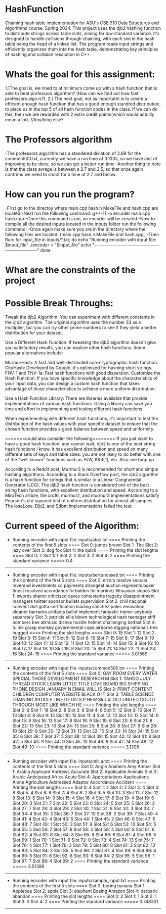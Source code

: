 # HashFunction
 Chaining hash table implementation for ASU's CSE 310 Data Structures and Algorithms course, Spring 2024. This project uses the djb2 hashing function to distribute strings across table slots, aiming for low standard variance. It's designed to handle collisions through chaining, with each slot in the hash table being the head of a linked list. The program reads input strings and efficiently organizes them into the hash table, demonstrating key principles of hashing and collision resolution in C++.

 # Whats the goal for this assignment:
1.)The goal is, we nned to at minimum come up with a hash function that is able to beat professors algorithm? (How can we find out how fast professors algo is?).
2.) The next goal, not as importatnt is to create a efficent enough hash function that has a good enough standred distribution, to place us in the top 5 of all hash function codes in the class. If we can do this, then we are rewarded with 2 extra credit points(which would actullly mean a lot).
//Anything else?

# The Professors algorithm
-The professors algorithm has a standered diviation of 2.69 for the common500.txt, currently we have a run time of 3.1305, so we have alot of improving to be done, so we can get a better run time
-Another thing to note is that the class avrage is between a 2.7 and 3.5, so that once again confrims we need to shoot for a time of 2.7 and below.

# How can you run the program?
-First go to the directoy where main.cpp hash.h MakeFile and hash.cpp are located
-Next run the following command: g++-11 -o encoder main.cpp hash.cpp
-Once this command is ran, an encoder will be created
-Now to compile all the desired inputs located in the inputs folder run the following command:
-Once again make sure you are in the directory where the following files are located: (main.cpp hash.h MakeFile and hash.cpp_
-Then Run: for input_file in inputs/*.txt; do
    echo "Running encoder with input file: $input_file"
    ./encoder < "$input_file"
    echo "-------------------------------------------------"
done

# What are the constraints of the project

# Possible Break Throughs:
Tweak the djb2 Algorithm: You can experiment with different constants in the djb2 algorithm. The original algorithm uses the number 33 as a multiplier, but you can try other prime numbers to see if they yield a better distribution for your dataset.

Use a Different Hash Function: If tweaking the djb2 algorithm doesn't give you satisfactory results, you can explore other hash functions. Some popular alternatives include:

MurmurHash: A fast and well-distributed non-cryptographic hash function.
CityHash: Developed by Google, it's optimized for hashing short strings.
FNV-1 and FNV-1a: Fast hash functions with good dispersion.
Customize the Hash Function: If you have specific knowledge about the characteristics of your input data, you can design a custom hash function that takes advantage of those characteristics to achieve a more uniform distribution.

Use a Hash Function Library: There are libraries available that provide implementations of various hash functions. Using a library can save you time and effort in implementing and testing different hash functions.

When experimenting with different hash functions, it's important to test the distribution of the hash values with your specific dataset to ensure that the chosen function provides a good balance between speed and uniformity.

=======could also consider the following========
If you just want to have a good hash function, and cannot wait, djb2 is one of the best string hash functions i know. it has excellent distribution and speed on many different sets of keys and table sizes. you are not likely to do better with one of the "well known" functions such as PJW, K&R[1], etc. Also see tpop pp.

According to a Reddit post, Murmur3 is recommended for short and simple hashing algorithms. 
According to a Stack Overflow post, the djb2 algorithm is a hash function for strings that is similar to a Linear Congruential Generator (LCG). The djb2 hash function is considered one of the best string hash functions, with excellent distribution and speed. 
According to a MiroTech article, the crc16, murmur2, and murmur3 implementations satisfy Pearson's chi-squared test of uniform distribution for almost all samples. The loseLose, Djb2, and Sdbm implementations failed the test. 

# Current speed of the Algorithm:

* Running encoder with input file: inputs/atoz.txt
==== Printing the contents of the first 5 slots ====
Slot 0: jumps brown 
Slot 1: The 
Slot 2: lazy over 
Slot 3: dog fox 
Slot 4: the quick 
==== Printing the slot lengths ====
Slot 0: 2
Slot 1: 1
Slot 2: 2
Slot 3: 2
Slot 4: 2
==== Printing the standard variance =====
0.4
-------------------------------------------------
* Running encoder with input file: inputs/bertuncased.txt
==== Printing the contents of the first 5 slots ====
Slot 0: errors resolve secular reverend investments cc payments strongest auction regiments boxer finest resolved accordance forbidden fin martinez lithuanian slopes 
Slot 1: swords sharon criticised caves contestants tragedy disappointment managers twitter sponsor bullets supervision 
Slot 2: chill nacional convent doll gotta certification loading sanchez poles renovation eleanor barracks artifacts ballot implement fantastic trainer anybody separately 
Slot 3: patricia ellie blown technological nash teenager stiff bombers bee allmusic dishes hostile helmet challenging belfast 
Slot 4: tu ink grasp monkey governmental cops airborne digging nationals trek hugged 
==== Printing the slot lengths ====
Slot 0: 19
Slot 1: 12
Slot 2: 19
Slot 3: 15
Slot 4: 11
Slot 5: 12
Slot 6: 16
Slot 7: 15
Slot 8: 17
Slot 9: 19
Slot 10: 12
Slot 11: 13
Slot 12: 11
Slot 13: 15
Slot 14: 14
Slot 15: 9
Slot 16: 10
Slot 17: 17
Slot 18: 10
Slot 19: 9
Slot 20: 15
Slot 21: 14
Slot 22: 11
Slot 23: 16
Slot 24: 15
==== Printing the standard variance =====
3.01569
-------------------------------------------------
* Running encoder with input file: inputs/common500.txt
==== Printing the contents of the first 5 slots ====
Slot 0: GAY ROOM EVERY WATER SPECIAL THOSE DEVELOPMENT RESEARCH M 
Slot 1: YAHOO JULY THREAD STOCK LEARN LITTLE TITLE LOVE BOARD BIG SHIPPING PHONE DESIGN JANUARY N EMAIL WILL IS 
Slot 2: PRINT CONTENT CHILDREN COMPUTER WEBSITE BLACK O IT 
Slot 3: TABLE SCIENCE TRAINING ARTICLE LINE DETAILS P NEW 
Slot 4: OLD UNITED COULD THROUGH MOST LIKE WHICH HE 
==== Printing the slot lengths ====
Slot 0: 9
Slot 1: 18
Slot 2: 8
Slot 3: 8
Slot 4: 8
Slot 5: 12
Slot 6: 16
Slot 7: 13
Slot 8: 8
Slot 9: 13
Slot 10: 13
Slot 11: 4
Slot 12: 10
Slot 13: 12
Slot 14: 6
Slot 15: 9
Slot 16: 13
Slot 17: 8
Slot 18: 9
Slot 19: 6
Slot 20: 6
Slot 21: 8
Slot 22: 13
Slot 23: 10
Slot 24: 13
Slot 25: 8
Slot 26: 8
Slot 27: 9
Slot 28: 10
Slot 29: 8
Slot 30: 12
Slot 31: 13
Slot 32: 10
Slot 33: 14
Slot 34: 15
Slot 35: 6
Slot 36: 7
Slot 37: 5
Slot 38: 12
Slot 39: 15
Slot 40: 12
Slot 41: 8
Slot 42: 5
Slot 43: 9
Slot 44: 9
Slot 45: 10
Slot 46: 6
Slot 47: 14
Slot 48: 12
Slot 49: 10
==== Printing the standard variance =====
3.1305
-------------------------------------------------
* Running encoder with input file: inputs/mit_a.txt
==== Printing the contents of the first 5 slots ====
Slot 0: Angle Anaheim Amy Amber 
Slot 1: Arabia Applicant Andrews Accurate 
Slot 2: Applicable Animals 
Slot 3: Arabic Anticipated Africa Acute 
Slot 4: Appropriations Applications Alone Agriculture Addressed Adaptor Accordance Accident 
==== Printing the slot lengths ====
Slot 0: 4
Slot 1: 4
Slot 2: 2
Slot 3: 4
Slot 4: 8
Slot 5: 4
Slot 6: 6
Slot 7: 4
Slot 8: 2
Slot 9: 5
Slot 10: 3
Slot 11: 7
Slot 12: 9
Slot 13: 6
Slot 14: 3
Slot 15: 4
Slot 16: 4
Slot 17: 6
Slot 18: 4
Slot 19: 6
Slot 20: 3
Slot 21: 7
Slot 22: 5
Slot 23: 6
Slot 24: 5
Slot 25: 5
Slot 26: 2
Slot 27: 7
Slot 28: 4
Slot 29: 2
Slot 30: 1
Slot 31: 8
Slot 32: 3
Slot 33: 7
Slot 34: 4
Slot 35: 3
Slot 36: 7
Slot 37: 10
Slot 38: 3
Slot 39: 7
Slot 40: 4
Slot 41: 4
Slot 42: 4
Slot 43: 6
Slot 44: 1
Slot 45: 2
Slot 46: 6
Slot 47: 6
Slot 48: 7
Slot 49: 1
Slot 50: 3
Slot 51: 9
Slot 52: 6
Slot 53: 10
Slot 54: 5
Slot 55: 5
Slot 56: 7
Slot 57: 8
Slot 58: 4
Slot 59: 4
Slot 60: 8
Slot 61: 8
Slot 62: 4
Slot 63: 6
Slot 64: 8
Slot 65: 8
Slot 66: 6
Slot 67: 4
Slot 68: 5
Slot 69: 1
Slot 70: 1
Slot 71: 9
Slot 72: 0
Slot 73: 4
Slot 74: 13
Slot 75: 7
Slot 76: 4
Slot 77: 1
Slot 78: 3
Slot 79: 5
Slot 80: 8
Slot 81: 3
Slot 82: 13
Slot 83: 5
Slot 84: 3
Slot 85: 5
Slot 86: 2
Slot 87: 4
Slot 88: 6
Slot 89: 4
Slot 90: 5
Slot 91: 6
Slot 92: 8
Slot 93: 6
Slot 94: 2
Slot 95: 5
Slot 96: 1
Slot 97: 7
Slot 98: 4
Slot 99: 2
==== Printing the standard variance =====
2.51396
-------------------------------------------------
* Running encoder with input file: inputs/sample_input.txt
==== Printing the contents of the first 5 slots ====
Slot 0: boring banana 
Slot 1: Applebee 
Slot 2: apple 
Slot 3: elephant  Boeing Amazon 
Slot 4: barbaric abandon 
==== Printing the slot lengths ====
Slot 0: 2
Slot 1: 1
Slot 2: 1
Slot 3: 3
Slot 4: 2
==== Printing the standard variance =====
0.748331
------------------------------------------------- 







